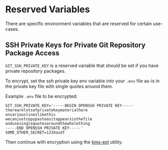 # Reserved Variables

There are specific environment variables that are reserved for certain use-cases.  

## SSH Private Keys for Private Git Repository Package Access

`GIT_SSH_PRIVATE_KEY` is a reserved variable that should be set if you have private repository packages. 

To encrypt, set the ssh private key env variable into your `.env` file as-is in the private key file with single quotes 
around them. 

Example `.env` file to be encrypted:
```
GIT_SSH_PRIVATE_KEY='-----BEGIN OPENSSH PRIVATE KEY-----
therearelotsofprivatekeymaterialhere
onvariouslineslikethis
wecanjustcopypasteasitappearsinthefile
andusesinglequotesaroundthewholething
-----END OPENSSH PRIVATE KEY-----'
SOME_OTHER_SECRET=1234asdf
```

Then continue with encryption using the [kms-ext](https://github.com/meltano/kms-ext) utility.